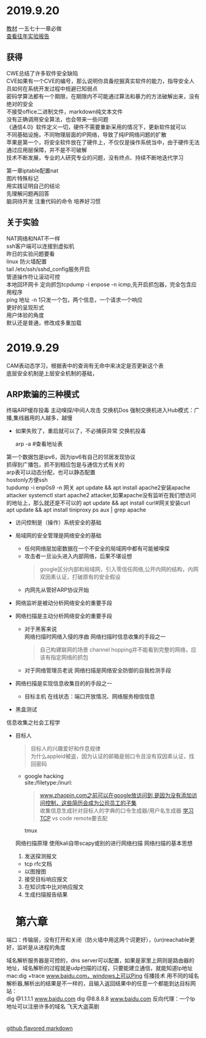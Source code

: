 # 2019.9.20

[教材](https://c4pr1c3.github.io/cuc-ns/)
一五七十一章必做  
[查看往年实验报告](https://github.com/CUCCS)


## 获得

 CWE总结了许多软件安全缺陷  
 CVE如果有一个CVE的编号，那么说明你具备挖掘真实软件的能力，指导安全人员如何在系统开发过程中规避已知弱点   
 密码学算法都有一个期限，在期限内不可能通过算法和暴力的方法破解出来，没有绝对的安全  
 不接受office二进制文件，markdown纯文本文件  
 没有正确调用安全算法，也会带来一些问题  
 《通信4.0》软件定义一切，硬件不需要重新采用的情况下，更新软件就可以    
 不同基础设施，不同物理层面的IP网络，导致了纯IP网络问题的扩散  
苹果是第一个，将安全软件放在了硬件上，不仅仅是操作系统当中，由于硬件无法通过应用层保障，并不是不可破解  
技术不断发展，专业的人研究专业的问题，没有终点、持续不断地迭代学习  

第一章iptable配置nat  
图片特殊标记  
用实践证明自己的结论  
先理解问题再回答  
脑洞待开发
注重代码的命令
培养好习惯
## 关于实验
NAT网络和NAT不一样  
ssh客户端可以连接到虚拟机  
昨日的实验问题要看  
linux 防火墙配置  
tail /etx/ssh/sshd_config服务开启  
管道操作符让滚动可控  
本地回环网卡
定向抓包tcpdump  -i enpose -n icmp,先开启抓包器，完全包含应用程序  
ping 地址 -n 1只发一个包，两个信息，一个请求一个响应  
更好的呈现形式  
用户体验的角度  
默认还是普通，修改成多重加载

# 2019.9.29

CAM表动态学习，根据表中的查询有无命中来决定是否更新这个表  
底层安全机制是上层安全机制的基础，

## ARP欺骗的三种模式

终端ARP缓存投毒
  主动嗅探/中间人攻击
交换机Dos 
  强制交换机进入Hub模式：广播,集线器用的人越多，越慢
  * 如果失败了，重启就可以了，不必捕获异常
交换机投毒
     
     arp -a
     #查看地址表

第一个数据包是ipv6，因为ipv6有自己的邻居发现协议  
抓得到广播包，抓不到相应包是与通信方式有关的   
arp表可以动态分配，也可以静态配置  
hostonly方便ssh  
tupdump -i enp0s9 -n  网关
apt update && apt install apache2安装apache attacker
systemctl start apache2 attacker,如果apache没有监听在我们想访问的地址上，那么就还是不可以的
apt update && apt install curl#网关安装curl
apt update && apt install tiniproxy
ps aux | grep apache

- 访问控制是（操作）系统安全的基础
- 局域网的安全管理是网络安全的基础
  - 任何网络层加密数据在一个不安全的局域网中都有可能被嗅探
  - 攻击者一旦汕头进入内部网络，后果不堪设想
    > google区分内部和局域网，引入零信任网络,公开内网的结构，内网双因素认证，打破原有的安全假设
  - 内网先从管好ARP协议开始
- 网络监听是被动分析网络安全的重要手段
- 网络扫描是主动分析网络安全的重要手段
  - 对于黑客来说  
    网络扫描时网络入侵的序曲
    网络扫描时信息收集的手段之一
    >自己构建联网的场景
    >channel hopping并不能看到完整的网络，应该有指定网络的抓包
  - 对于网络管理员老说
    网络扫描是网络安全防御的自我检测手段

- 网络扫描是实现信息收集目的的手段之一
  - 目标主机
    在线状态：端口开放情况、网络服务相信信息

- 黑盒测试

信息收集之社会工程学
- 目标人
  >目标人的兴趣爱好和作息规律  
  >为什么appleid被盗，因为认证的邮箱是弱口令且没有双因素认证，找回密码
  - google hacking  
    site:/filetype:/inurl:  
    >www.zhaopin.com之前可以在google放访问到,是因为没有添加访问控制，这些简历会成为公司员工的子集  
    >收集信息生成针对目标人的字典的口令生成器/用户名生成器
    [学习TCP](https://tools/ietf/org/html/rfc1180?_blank)
    vs code remote要去配

    tmux

  网络扫描原理
  使用kali自带scapy或别的进行网络扫描
  网络扫描的基本思想
  1. 发送探测报文
  * tcp rfc文档
  * 以图搜图
  2. 接受目标响应报文
  3. 在知识库中比对响应报文
  4. 生成扫描报告结果

  # 第六章
  
端口：传输层，没有打开和关闭（防火墙中用这两个词更好），(un)reachable更好，监听是从进程的角度

域名解析服务器是可控的，dns server可以配置，如果是家里上网则是路由器的地址，域名解析的过程就是udp扫描的过程，只要能建立通信，就能知道Ip地址
mac:dig +trace www.baidu.com，windows上可以Ping
任播技术
用不同的域名解析器,解析出的结果是不一样的，且输入返回结果中的任意一个都能到达目标网站：  
dig @1.1.1.1 www.baidu.com
dig @8.8.8.8 www.baidu.com
反向代理：一个Ip地址可以注册许多的域名
飞天大盗英剧


# 
[github flavored markdown](https://github.github.com/gfm/)


